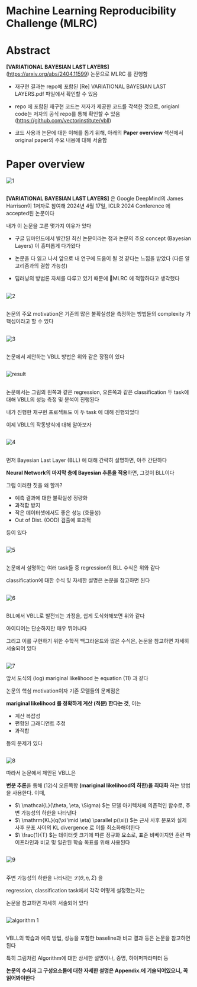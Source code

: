 # **Machine Learning Reproducibility Challenge (MLRC)**

# Abstract
 **[VARIATIONAL BAYESIAN LAST LAYERS]** (https://arxiv.org/abs/2404.11599) 논문으로 MLRC 를 진행함

 - 재구현 결과는 repo에 포함된 \[Re] VARIATIONAL BAYESIAN LAST LAYERS.pdf 파일에서 확인할 수 있음 

 - repo 에 포함된 재구현 코드는 저자가 제공한 코드를 각색한 것으로, origianl code는 저자의 공식 repo를 통해 확인할 수 있음 (https://github.com/vectorinstitute/vbll)

 - 코드 사용과 논문에 대한 이해를 돕기 위해, 아래의 **Paper overview** 섹션에서 original paper의 주요 내용에 대해 서술함

# Paper overview

![1](./git_fig/1.png)

##
**[VARIATIONAL BAYESIAN LAST LAYERS]** 은 Google DeepMind의 James Harrison이 1저자로 참여해 2024년 4월 17일, ICLR 2024 Conference 에 accepted된 논문이다

내가 이 논문을 고른 몇가지 이유가 있다

- 구글 딥마인드에서 발간된 최신 논문이라는 점과 논문의 주요 concept (Bayesian Layers) 이 흥미롭게 다가왔다

- 논문을 다 읽고 나서 앞으로 내 연구에 도움이 될 것 같다는 느낌을 받았다 (다른 알고리즘과의 결합 가능성)

- 딥러닝의 방법론 자체를 다루고 있기 때문에 MLRC 에 적합하다고 생각했다

##
![2](./git_fig/2.png)

##

논문의 주요 motivation은 기존의 많은 불확실성을 측정하는 방법들의 complexity 가 핵심이라고 할 수 있다 

##
![3](./git_fig/3.png)

##
논문에서 제안하는 VBLL 방법은 위와 같은 장점이 있다 

##
![result](./git_fig/result.png)

##
논문에서는 그림의 왼쪽과 같은 regression, 오른쪽과 같은 classification 두 task에 대해 VBLL의 성능 측정 및 분석이 진행된다

내가 진행한 재구현 프로젝트도 이 두 task 에 대해 진행되었다

이제 VBLL의 작동방식에 대해 알아보자

##
![4](./git_fig/4.png)

##

먼저 Bayesian Last Layer (BLL) 에 대해 간략히 설명하면, 아주 간단하다

**Neural Network의 마지막 층에 Bayesian 추론을 적용**하면, 그것이 BLL이다 


그럼 이러한 짓을 왜 할까?
- 예측 결과에 대한 불확실성 정량화
- 과적합 방지
- 작은 데이터셋에서도 좋은 성능 (효율성)
- Out of Dist. (OOD) 검출에 효과적

등이 있다

##
![5](./git_fig/5.png)

##
논문에서 설명하는 여러 task들 중 regression의 BLL 수식은 위와 같다 

classification에 대한 수식 및 자세한 설명은 논문을 참고하면 된다

##

![6](./git_fig/6.PNG)

##

BLL에서 VBLL로 발전되는 과정을, 쉽게 도식화해보면 위와 같다

아이디어는 단순하지만 매우 뛰어나다

그리고 이를 구현하기 위한 수학적 백그라운드와 많은 수식은, 논문을 참고하면 자세히 서술되어 있다

##

![7](./git_fig/7.png)

앞서 도식의 (log) mariginal likelihood 는 equation (11) 과 같다

논문의 핵심 motivation이자 기존 모델들의 문제점은

**mariginal likelihood 를 정확하게 계산 (적분) 한다는 것**, 이는 
- 계산 복잡성
- 편향된 그래디언트 추정
- 과적합

등의 문제가 있다

##
![8](./git_fig/8.png)

따라서 논문에서 제안된 VBLL은 

**변분 추론**을 통해 (12)식 오른쪽항 **(mariginal likelihood의 하한)을 최대화** 하는 방법을 사용한다. 이때,
- $\ \mathcal{L}(\theta, \eta, \Sigma) \$는 모델 아키텍처에 의존적인 함수로, 주변 가능성의 하한을 나타낸다
- $\ \mathrm{KL}(q(\xi \mid \eta) \parallel p(\xi)) \$는 근사 사후 분포와 실제 사후 분포 사이의 KL divergence 로 이를 최소화해야한다
- $\ \frac{1}{T} \$는 데이터셋 크기에 따른 정규화 요소로, 표준 비베이지안 훈련 파이프라인과 비교 및 일관된 학습 목표를 위해 사용된다

##

![9](./git_fig/9.png)

##

주변 가능성의 하한을 나타내는 $\mathcal{L}(\theta, \eta, \Sigma)$ 을 

regression, classification task에서 각각 어떻게 설정했는지는

논문을 참고하면 자세히 서술되어 있다

##

![algorithm 1](./git_fig/algorithm1.png)

##

VBLL의 학습과 예측 방법, 성능을 포함한 baseline과 비교 결과 등은 논문을 참고하면 된다

특히 그림처럼 Algorithm에 대한 상세한 설명이나, 증명, 하이퍼파라미터 등

**논문의 수식과 그 구성요소들에 대한 자세한 설명은 Appendix.에 기술되어있으니, 꼭 읽어봐야한다**

